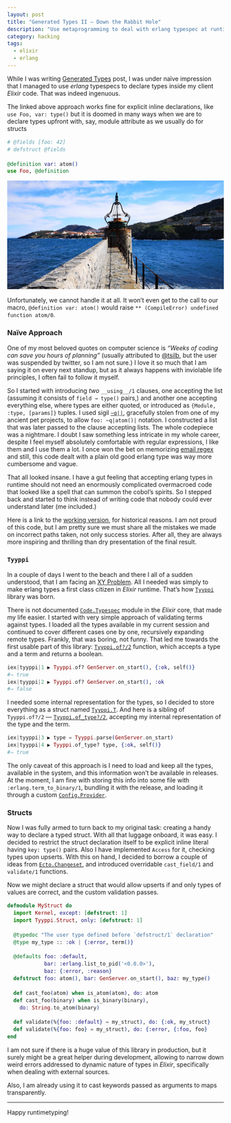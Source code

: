 ```yaml
---
layout: post
title: "Generated Types II — Down the Rabbit Hole"
description: "Use metaprogramming to deal with erlang typespec at runtime"
category: hacking
tags:
  - elixir
  - erlang
---
```


While I was writing [Generated Types](https://rocket-science.ru/hacking/2020/07/15/generated-types) post, I was under naïve impression that I managed to use _erlang_ typespecs to declare types inside my client _Elixir_ code. That was indeed ingenuous.

The linked above approach works fine for explicit inline declarations, like `use Foo, var: type()` but it is doomed in many ways when we are to declare types upfront with, say, module attribute as we usually do for structs

```elixir
# @fields [foo: 42]
# defstruct @fields

@definition var: atom()
use Foo, @definition
```

![Lighthouse in French Catalonia](/img/lighthouse-2.jpg)

Unfortunately, we cannot handle it at all. It won’t even get to the call to our macro, `@definition var: atom()` would raise `** (CompileError) undefined function atom/0`.

### Naïve Approach

One of my most beloved quotes on computer science is _“Weeks of coding can save you hours of planning”_ (usually attributed to [@tsilb](https://twitter.com/tsilb/status/65488255566614529), but the user was suspended by twitter, so I am not sure.) I love it so much that I am saying it on every next standup, but as it always happens with inviolable life principles, I often fail to follow it myself.

So I started with introducing _two_ `__using__/1` clauses, one accepting the list (assuming it consists of `field → type()` pairs,) and another one accepting everything else, where types are either quoted, or introduced as `{Module, :type, [params]}` tuples. I used sigil [`~q||`](https://github.com/am-kantox/exvalibur/blob/master/lib/sigils.ex#L13-L21), gracefully stolen from one of my ancient pet projects, to allow `foo: ~q|atom()|` notation. I constructed a list that was later passed to the clause accepting lists. The whole codepiece was a nightmare. I doubt I saw something less intricate in my whole career, despite I feel myself absolutely comfortable with regular expressions, I like them and I use them a lot. I once won the bet on memorizing [email regex](https://regular-expressions.mobi/email.html) and still, this code dealt with a plain old good erlang type was way more cumbersome and vague.

That all looked insane. I have a gut feeling that accepting erlang types in runtime should not need an enormously complicated overmacroed code that looked like a spell that can summon the cobol’s spirits. So I stepped back and started to think instead of writing code that nobody could ever understand later (me included.)

Here is a link to the [working version](https://github.com/am-kantox/vela/blob/v0.9.4/lib/macros.ex), for historical reasons. I am not proud of this code, but I am pretty sure we must share all the mistakes we made on incorrect paths taken, not only success stories. After all, they are always more inspiring and thrilling than dry presentation of the final result.

### `Tyyppi`

In a couple of days I went to the beach and there I all of a sudden understood, that I am facing an [XY Problem](http://xyproblem.info/). All I needed was simply to make erlang types a first class citizen in _Elixir_ runtime. That’s how [`Tyyppi`](https://hexdocs.pm/tyyppi) library was born.

There is not documented [`Code.Typespec`](https://github.com/elixir-lang/elixir/blob/v1.10.4/lib/elixir/lib/code/typespec.ex) module in the _Elixir_ core, that made my life easier. I started with very simple approach of validating terms against types. I loaded all the types available in my current session and continued to cover different cases one by one, recursively expanding remote types. Frankly, that was boring, not funny. That led me towards the first usable part of this library: [`Tyyppi.of?/2`](https://hexdocs.pm/tyyppi/Tyyppi.html#of?/2) function, which accepts a type and a term and returns a boolean.

```elixir
iex|tyyppi|1 ▶ Tyyppi.of? GenServer.on_start(), {:ok, self()}
#⇒ true
iex|tyyppi|2 ▶ Tyyppi.of? GenServer.on_start(), :ok
#⇒ false
```

I needed some internal representation for the types, so I decided to store everything as a struct named [`Tyyppi.T`](https://hexdocs.pm/tyyppi/Tyyppi.T.html). And here is a sibling of `Tyyppi.of?/2` — [`Tyyppi.of_type?/2`](https://hexdocs.pm/tyyppi/Tyyppi.html#of_type?/2), accepting my internal representation of the type and the term.

```elixir
iex|tyyppi|3 ▶ type = Tyyppi.parse(GenServer.on_start)
iex|tyyppi|4 ▶ Tyyppi.of_type? type, {:ok, self()}
#⇒ true
```

The only caveat of this approach is I need to load and keep all the types, available in the system, and this information won’t be available in releases. At the moment, I am fine with storing this info into some file with `:erlang.term_to_binary/1`, bundling it with the release, and loading it through a custom [`Config.Provider`](https://hexdocs.pm/elixir/Config.Provider.html).

### Structs

Now I was fully armed to turn back to my original task: creating a handy way to declare a typed struct. With all that luggage onboard, it was easy. I decided to restrict the struct declaration itself to be explicit inline literal having `key: type()` pairs. Also I have implemented `Access` for it, checking types upon upserts. With this on hand, I decided to borrow a couple of ideas from [`Ecto.Changeset`](https://hexdocs.pm/ecto/Ecto.Changeset.html), and introduced overridable `cast_field/1` and `validate/1` functions.

Now we might declare a struct that would allow upserts if and only types of values are correct, and the custom validation passes.

```elixir
defmodule MyStruct do
  import Kernel, except: [defstruct: 1]
  import Tyyppi.Struct, only: [defstruct: 1]

  @typedoc "The user type defined before `defstruct/1` declaration"
  @type my_type :: :ok | {:error, term()}

  @defaults foo: :default,
            bar: :erlang.list_to_pid('<0.0.0>'),
            baz: {:error, :reason}
  defstruct foo: atom(), bar: GenServer.on_start(), baz: my_type()

  def cast_foo(atom) when is_atom(atom), do: atom
  def cast_foo(binary) when is_binary(binary),
    do: String.to_atom(binary)

  def validate(%{foo: :default} = my_struct), do: {:ok, my_struct}
  def validate(%{foo: foo} = my_struct), do: {:error, {:foo, foo}
end
```

I am not sure if there is a huge value of this library in production, but it surely might be a great helper during development, allowing to narrow down weird errors addressed to dynamic nature of types in _Elixir_, specifically when dealing with external sources.

Also, I am already using it to cast keywords passed as arguments to maps transparently.

---

Happy runtimetyping!
